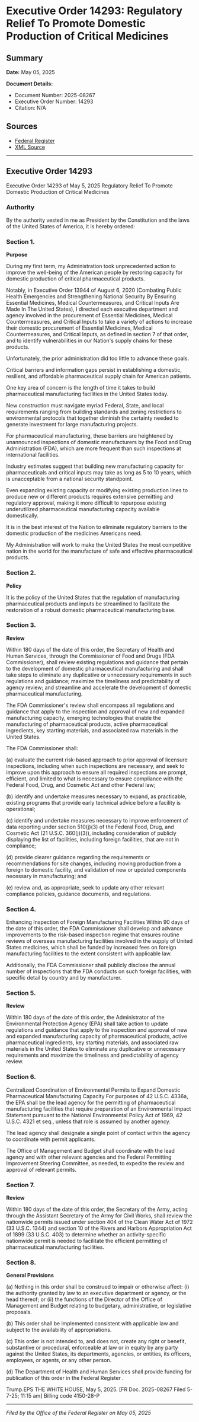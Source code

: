 # Executive Order 14293: Regulatory Relief To Promote Domestic Production of Critical Medicines

## Summary

**Date:** May 05, 2025

**Document Details:**
- Document Number: 2025-08267
- Executive Order Number: 14293
- Citation: N/A

## Sources
- [Federal Register](https://www.federalregister.gov/documents/2025/05/08/2025-08267/regulatory-relief-to-promote-domestic-production-of-critical-medicines)
- [XML Source](https://www.federalregister.gov/documents/full_text/xml/2025/05/08/2025-08267.xml)

---

## Executive Order 14293

Executive Order 14293 of May 5, 2025
Regulatory Relief To Promote Domestic Production of Critical Medicines
### Authority

By the authority vested in me as President by the Constitution and the laws of the United States of America, it is hereby ordered:
### Section 1.

**Purpose**

During my first term, my Administration took unprecedented action to improve the well-being of the American people by restoring capacity for domestic production of critical pharmaceutical products.

Notably, in Executive Order 13944 of August 6, 2020 (Combating Public Health Emergencies and Strengthening National Security By Ensuring Essential Medicines, Medical Countermeasures, and Critical Inputs Are Made In The United States), I directed each executive department and agency involved in the procurement of Essential Medicines, Medical Countermeasures, and Critical Inputs to take a variety of actions to increase their domestic procurement of Essential Medicines, Medical Countermeasures, and Critical Inputs, as defined in section 7 of that order, and to identify vulnerabilities in our Nation's supply chains for these products.

Unfortunately, the prior administration did too little to advance these goals.

Critical barriers and information gaps persist in establishing a domestic, resilient, and affordable pharmaceutical supply chain for American patients.

One key area of concern is the length of time it takes to build pharmaceutical manufacturing facilities in the United States today.

New construction must navigate myriad Federal, State, and local requirements ranging from building standards and zoning restrictions to environmental protocols that together diminish the certainty needed to generate investment for large manufacturing projects.

For pharmaceutical manufacturing, these barriers are heightened by unannounced inspections of domestic manufacturers by the Food and Drug Administration (FDA), which are more frequent than such inspections at international facilities.

Industry estimates suggest that building new manufacturing capacity for pharmaceuticals and critical inputs may take as long as 5 to 10 years, which is unacceptable from a national security standpoint.

Even expanding existing capacity or modifying existing production lines to produce new or different products requires extensive permitting and regulatory approval, making it more difficult to repurpose existing underutilized pharmaceutical manufacturing capacity available domestically.

It is in the best interest of the Nation to eliminate regulatory barriers to the domestic production of the medicines Americans need.

My Administration will work to make the United States the most competitive nation in the world for the manufacture of safe and effective pharmaceutical products.
### Section 2.

**Policy**

It is the policy of the United States that the regulation of manufacturing pharmaceutical products and inputs be streamlined to facilitate the restoration of a robust domestic pharmaceutical manufacturing base.
### Section 3.

**Review**

Within 180 days of the date of this order, the Secretary of Health and Human Services, through the Commissioner of Food and Drugs (FDA Commissioner), shall review existing regulations and guidance that pertain to the development of domestic pharmaceutical manufacturing and shall take steps to eliminate any duplicative or unnecessary requirements in such regulations and guidance; maximize 
the timeliness and predictability of agency review; and streamline and accelerate the development of domestic pharmaceutical manufacturing.

The FDA Commissioner's review shall encompass all regulations and guidance that apply to the inspection and approval of new and expanded manufacturing capacity, emerging technologies that enable the manufacturing of pharmaceutical products, active pharmaceutical ingredients, key starting materials, and associated raw materials in the United States.

The FDA Commissioner shall:

(a) evaluate the current risk-based approach to prior approval of licensure inspections, including when such inspections are necessary, and seek to improve upon this approach to ensure all required inspections are prompt, efficient, and limited to what is necessary to ensure compliance with the Federal Food, Drug, and Cosmetic Act and other Federal law;

(b) identify and undertake measures necessary to expand, as practicable, existing programs that provide early technical advice before a facility is operational;

(c) identify and undertake measures necessary to improve enforcement of data reporting under section 510(j)(3) of the Federal Food, Drug, and Cosmetic Act (21 U.S.C. 360(j)(3)), including consideration of publicly displaying the list of facilities, including foreign facilities, that are not in compliance;

(d) provide clearer guidance regarding the requirements or recommendations for site changes, including moving production from a foreign to domestic facility, and validation of new or updated components necessary in manufacturing; and

(e) review and, as appropriate, seek to update any other relevant compliance policies, guidance documents, and regulations.
### Section 4.

Enhancing Inspection of Foreign Manufacturing Facilities
Within 90 days of the date of this order, the FDA Commissioner shall develop and advance improvements to the risk-based inspection regime that ensures routine reviews of overseas manufacturing facilities involved in the supply of United States medicines, which shall be funded by increased fees on foreign manufacturing facilities to the extent consistent with applicable law.

Additionally, the FDA Commissioner shall publicly disclose the annual number of inspections that the FDA conducts on such foreign facilities, with specific detail by country and by manufacturer.
### Section 5.

**Review**

Within 180 days of the date of this order, the Administrator of the Environmental Protection Agency (EPA) shall take action to update regulations and guidance that apply to the inspection and approval of new and expanded manufacturing capacity of pharmaceutical products, active pharmaceutical ingredients, key starting materials, and associated raw materials in the United States to eliminate any duplicative or unnecessary requirements and maximize the timeliness and predictability of agency review.
### Section 6.

Centralized Coordination of Environmental Permits to Expand Domestic Pharmaceutical Manufacturing Capacity
For purposes of 42 U.S.C. 4336a, the EPA shall be the lead agency for the permitting of pharmaceutical manufacturing facilities that require preparation of an Environmental Impact Statement pursuant to the National Environmental Policy Act of 1969, 42 U.S.C. 4321 
et seq.,
unless that role is assumed by another agency.

The lead agency shall designate a single point of contact within the agency to coordinate with permit applicants.

The Office of Management and Budget shall coordinate with the lead agency and with other relevant agencies and the Federal Permitting Improvement Steering Committee, as needed, to expedite the review and approval of relevant permits.
### Section 7.

**Review**

Within 180 days of the date of this order, the Secretary of the Army, acting through the Assistant Secretary 
of the Army for Civil Works, shall review the nationwide permits issued under section 404 of the Clean Water Act of 1972 (33 U.S.C. 1344) and section 10 of the Rivers and Harbors Appropriation Act of 1899 (33 U.S.C. 403) to determine whether an activity-specific nationwide permit is needed to facilitate the efficient permitting of pharmaceutical manufacturing facilities.
### Section 8.

**General Provisions**

(a) Nothing in this order shall be construed to impair or otherwise affect:
    (i) the authority granted by law to an executive department or agency, or the head thereof; or
    (ii) the functions of the Director of the Office of Management and Budget relating to budgetary, administrative, or legislative proposals.

(b) This order shall be implemented consistent with applicable law and subject to the availability of appropriations.

(c) This order is not intended to, and does not, create any right or benefit, substantive or procedural, enforceable at law or in equity by any party against the United States, its departments, agencies, or entities, its officers, employees, or agents, or any other person.

(d) The Department of Health and Human Services shall provide funding for publication of this order in the 
Federal Register
.

Trump.EPS
THE WHITE HOUSE,
May 5, 2025.
[FR Doc. 2025-08267
Filed 5-7-25; 11:15 am]
Billing code 4150-28-P

---

*Filed by the Office of the Federal Register on May 05, 2025*

